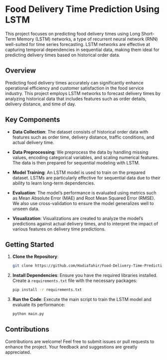 # Food Delivery Time Prediction Using LSTM

This project focuses on predicting food delivery times using Long Short-Term Memory (LSTM) networks, a type of recurrent neural network (RNN) well-suited for time series forecasting. LSTM networks are effective at capturing temporal dependencies in sequential data, making them ideal for predicting delivery times based on historical order data.

## Overview

Predicting food delivery times accurately can significantly enhance operational efficiency and customer satisfaction in the food service industry. This project employs LSTM networks to forecast delivery times by analyzing historical data that includes features such as order details, delivery distance, and time of day.

## Key Components

- **Data Collection**: The dataset consists of historical order data with features such as order time, delivery distance, traffic conditions, and actual delivery time.

- **Data Preprocessing**: We preprocess the data by handling missing values, encoding categorical variables, and scaling numerical features. The data is then prepared for sequential modeling with LSTM.

- **Model Training**: An LSTM model is used to train on the prepared dataset. LSTMs are particularly effective for sequential data due to their ability to learn long-term dependencies.

- **Evaluation**: The model’s performance is evaluated using metrics such as Mean Absolute Error (MAE) and Root Mean Squared Error (RMSE). We also use cross-validation to ensure the model generalizes well to unseen data.

- **Visualization**: Visualizations are created to analyze the model’s predictions against actual delivery times, and to interpret the impact of various features on delivery time predictions.

## Getting Started

1. **Clone the Repository**:
   ```bash
   git clone https://github.com/HadiaTahir/Food-Delivery-Time-Prediction.git
   ```

2. **Install Dependencies**:
   Ensure you have the required libraries installed. Create a `requirements.txt` file with the necessary packages:
   ```bash
   pip install -r requirements.txt
   ```

3. **Run the Code**:
   Execute the main script to train the LSTM model and evaluate its performance:
   ```bash
   python main.py
   ```

## Contributions

Contributions are welcome! Feel free to submit issues or pull requests to enhance the project. Your feedback and suggestions are greatly appreciated.

